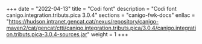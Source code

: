 +++
date        = "2022-04-13"
title       = "Codi font"
description = "Codi font canigo.integration.tributs.pica 3.0.4"
sections    = "canigo-fwk-docs"
enllac		= "https://hudson.intranet.gencat.cat/nexus/repository/canigo-maven2/cat/gencat/ctti/canigo.integration.tributs.pica/3.0.4/canigo.integration.tributs.pica-3.0.4-sources.jar"
weight		= 1
+++
